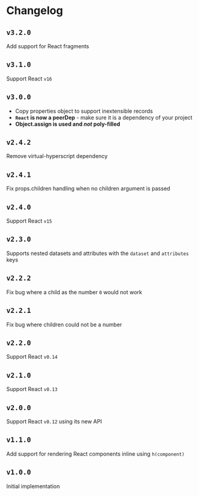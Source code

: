 # Changelog

## `v3.2.0`

Add support for React fragments

## `v3.1.0`

Support React `v16`

## `v3.0.0`

- Copy properties object to support inextensible records
- **`React` is now a peerDep** - make sure it is a dependency of your project
- **Object.assign is used and *not* poly-filled**

## `v2.4.2`

Remove virtual-hyperscript dependency

## `v2.4.1`

Fix props.children handling when no children argument is passed

## `v2.4.0`

Support React `v15`

## `v2.3.0`

Supports nested datasets and attributes with the `dataset` and `attributes` keys

## `v2.2.2`

Fix bug where a child as the number `0` would not work

## `v2.2.1`

Fix bug where children could not be a number

## `v2.2.0`

Support React `v0.14`

## `v2.1.0`

Support React `v0.13`

## `v2.0.0`

Support React `v0.12` using its new API

## `v1.1.0`

Add support for rendering React components inline using `h(component)`

## `v1.0.0`

Initial implementation
